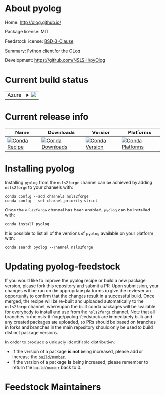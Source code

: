 About pyolog
============

Home: http://olog.github.io/

Package license: MIT

Feedstock license: [BSD-3-Clause](https://github.com/nsls-ii-forge/pyolog-feedstock/blob/master/LICENSE.txt)

Summary: Python client for the OLog

Development: https://github.com/NSLS-II/pyOlog

Current build status
====================


<table>
    
  <tr>
    <td>Azure</td>
    <td>
      <details>
        <summary>
          <a href="https://dev.azure.com/nsls2forge/nsls2forge/_build/latest?definitionId=60&branchName=master">
            <img src="https://dev.azure.com/nsls2forge/nsls2forge/_apis/build/status/pyolog-feedstock?branchName=master">
          </a>
        </summary>
        <table>
          <thead><tr><th>Variant</th><th>Status</th></tr></thead>
          <tbody><tr>
              <td>linux_64</td>
              <td>
                <a href="https://dev.azure.com/nsls2forge/nsls2forge/_build/latest?definitionId=60&branchName=master">
                  <img src="https://dev.azure.com/nsls2forge/nsls2forge/_apis/build/status/pyolog-feedstock?branchName=master&jobName=linux&configuration=linux_64_" alt="variant">
                </a>
              </td>
            </tr><tr>
              <td>osx_64</td>
              <td>
                <a href="https://dev.azure.com/nsls2forge/nsls2forge/_build/latest?definitionId=60&branchName=master">
                  <img src="https://dev.azure.com/nsls2forge/nsls2forge/_apis/build/status/pyolog-feedstock?branchName=master&jobName=osx&configuration=osx_64_" alt="variant">
                </a>
              </td>
            </tr><tr>
              <td>win_64</td>
              <td>
                <a href="https://dev.azure.com/nsls2forge/nsls2forge/_build/latest?definitionId=60&branchName=master">
                  <img src="https://dev.azure.com/nsls2forge/nsls2forge/_apis/build/status/pyolog-feedstock?branchName=master&jobName=win&configuration=win_64_" alt="variant">
                </a>
              </td>
            </tr>
          </tbody>
        </table>
      </details>
    </td>
  </tr>
</table>

Current release info
====================

| Name | Downloads | Version | Platforms |
| --- | --- | --- | --- |
| [![Conda Recipe](https://img.shields.io/badge/recipe-pyolog-green.svg)](https://anaconda.org/nsls2forge/pyolog) | [![Conda Downloads](https://img.shields.io/conda/dn/nsls2forge/pyolog.svg)](https://anaconda.org/nsls2forge/pyolog) | [![Conda Version](https://img.shields.io/conda/vn/nsls2forge/pyolog.svg)](https://anaconda.org/nsls2forge/pyolog) | [![Conda Platforms](https://img.shields.io/conda/pn/nsls2forge/pyolog.svg)](https://anaconda.org/nsls2forge/pyolog) |

Installing pyolog
=================

Installing `pyolog` from the `nsls2forge` channel can be achieved by adding `nsls2forge` to your channels with:

```
conda config --add channels nsls2forge
conda config --set channel_priority strict
```

Once the `nsls2forge` channel has been enabled, `pyolog` can be installed with:

```
conda install pyolog
```

It is possible to list all of the versions of `pyolog` available on your platform with:

```
conda search pyolog --channel nsls2forge
```




Updating pyolog-feedstock
=========================

If you would like to improve the pyolog recipe or build a new
package version, please fork this repository and submit a PR. Upon submission,
your changes will be run on the appropriate platforms to give the reviewer an
opportunity to confirm that the changes result in a successful build. Once
merged, the recipe will be re-built and uploaded automatically to the
`nsls2forge` channel, whereupon the built conda packages will be available for
everybody to install and use from the `nsls2forge` channel.
Note that all branches in the nsls-ii-forge/pyolog-feedstock are
immediately built and any created packages are uploaded, so PRs should be based
on branches in forks and branches in the main repository should only be used to
build distinct package versions.

In order to produce a uniquely identifiable distribution:
 * If the version of a package **is not** being increased, please add or increase
   the [``build/number``](https://docs.conda.io/projects/conda-build/en/latest/resources/define-metadata.html#build-number-and-string).
 * If the version of a package **is** being increased, please remember to return
   the [``build/number``](https://docs.conda.io/projects/conda-build/en/latest/resources/define-metadata.html#build-number-and-string)
   back to 0.

Feedstock Maintainers
=====================


